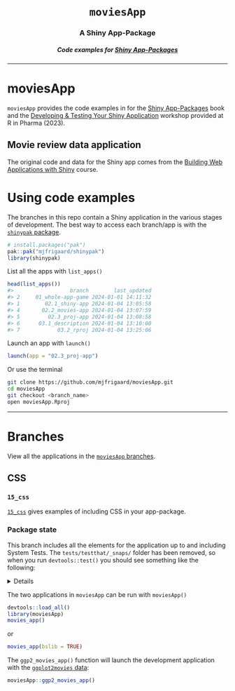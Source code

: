 <h1 align="center"> <code>moviesApp</code> </h1>
<h3 align="center"> A Shiny App-Package </h3>
<h5 align="center"> Code examples for <a href="https://mjfrigaard.github.io/shinyap/"> Shiny App-Packages </a> </h5>

<hr>

# moviesApp

`moviesApp` provides the code examples in for the [Shiny App-Packages](https://mjfrigaard.github.io/shinyap/) book and the [Developing & Testing Your Shiny Application](https://mjfrigaard.github.io/dev-test-shiny/) workshop provided at R in Pharma (2023).

## Movie review data application

The original code and data for the Shiny app comes from the [Building Web Applications with Shiny](https://rstudio-education.github.io/shiny-course/) course.

# Using code examples

The branches in this repo contain a Shiny application in the various stages of development. The best way to access each branch/app is with the [`shinypak` package](https://mjfrigaard.github.io/shinypak/). 

```r
# install.packages("pak")
pak::pak("mjfrigaard/shinypak")
library(shinypak)
```

List all the apps with `list_apps()`


```r
head(list_apps())
#>                  branch        last_updated
#> 2     01_whole-app-game 2024-01-01 14:11:32
#> 1        02.1_shiny-app 2024-01-04 13:05:58
#> 4       02.2_movies-app 2024-01-04 13:07:59
#> 5         02.3_proj-app 2024-01-04 13:08:58
#> 6      03.1_description 2024-01-04 13:10:00
#> 7            03.2_rproj 2024-01-04 13:25:06
```

Launch an app with `launch()`

```r
launch(app = "02.3_proj-app")
```

Or use the terminal

``` bash
git clone https://github.com/mjfrigaard/moviesApp.git
cd moviesApp
git checkout <branch_name>
open moviesApp.Rproj
```

------------------------------------------------------------------------

# Branches

View all the applications in the [`moviesApp` branches](https://github.com/mjfrigaard/moviesApp/branches/all).

## CSS 

### `15_css`

[`15_css`](https://github.com/mjfrigaard/moviesApp/tree/15_css) gives examples of including CSS in your app-package.

### Package state 

This branch includes all the elements for the application up to and including System Tests. The `tests/testthat/_snaps/` folder has been removed, so when you run `devtools::test()` you should see something like the following: 

<details tests>

``` bash
ℹ Testing moviesApp
Loading required package: shiny
✔ | F W  S  OK | Context
✔ |   4      2 | app-feature-01 [11.2s]
──────────────────────────────
Warning (test-app-feature-01.R:20:17): Scenario A: Change dropdown values for plotting
             Given the movie review application is loaded
             When I choose the variable [critics_score] for the x-axis
             And I choose the variable [imdb_num_votes] for the y-axis
             And I choose the variable [genre] for the color: Then the scatter plot should show [critics_score] on the x-axis
             And the scatter plot should show [imdb_num_votes] on the y-axis
             And the points on the scatter plot should be colored by [genre]
Adding new file snapshot: 'tests/testthat/_snaps/feature-01-senario-a-001_.png'

Warning (test-app-feature-01.R:20:17): Scenario A: Change dropdown values for plotting
             Given the movie review application is loaded
             When I choose the variable [critics_score] for the x-axis
             And I choose the variable [imdb_num_votes] for the y-axis
             And I choose the variable [genre] for the color: Then the scatter plot should show [critics_score] on the x-axis
             And the scatter plot should show [imdb_num_votes] on the y-axis
             And the points on the scatter plot should be colored by [genre]
Adding new file snapshot: 'tests/testthat/_snaps/feature-01-senario-a-001.json'

Warning (test-app-feature-01.R:37:17): Scenario B: Change dropdown values for plotting
              Given the movie review application is loaded
              When I choose the size of the points to be [3]
              And I choose the opacity of the points to be [0.7]
              And I enter '[New plot title]' for the plot title: Then the size of the points on the scatter plot should be [3]
              And the opacity of the points on the scatter plot should be [0.7]
              And the title of the plot should be '[New plot title]'
Adding new file snapshot: 'tests/testthat/_snaps/feature-01-senario-b-001_.png'

Warning (test-app-feature-01.R:37:17): Scenario B: Change dropdown values for plotting
              Given the movie review application is loaded
              When I choose the size of the points to be [3]
              And I choose the opacity of the points to be [0.7]
              And I enter '[New plot title]' for the plot title: Then the size of the points on the scatter plot should be [3]
              And the opacity of the points on the scatter plot should be [0.7]
              And the title of the plot should be '[New plot title]'
Adding new file snapshot: 'tests/testthat/_snaps/feature-01-senario-b-001.json'
──────────────────────────────
⠏ |          0 | ggp2_app-feature-01
INFO [2024-03-15 11:02:16] [ START ggp2movies-feat-01 = update x, y, z, missing]
⠋ |   1      0 | ggp2_app-feature-01
INFO [2024-03-15 11:02:29] [ END ggp2movies-feat-01 = update x, y, z, missing]
✔ |   2      1 | ggp2_app-feature-01 [13.4s]
──────────────────────────────
Warning (test-ggp2_app-feature-01.R:28:7): Scenario: Change dropdown values for plotting
        Given the movie review application is loaded
        When I choose the variable ['Length'] for the x-axis
        And I choose the variable ['Rating'] for the y-axis
        And I choose the variable ['Genre'] for the color
        And I click the ['Remove missing'] checkbox: Then the scatter plot should show ['Length'] on the x-axis
        And the scatter plot should show ['Rating'] on the y-axis
        And the points on the scatter plot should be colored by ['Genre']
        And the missing values should be removed from the plot
Adding new file snapshot: 'tests/testthat/_snaps/ggp2movies_app-feature-01-001_.png'

Warning (test-ggp2_app-feature-01.R:28:7): Scenario: Change dropdown values for plotting
        Given the movie review application is loaded
        When I choose the variable ['Length'] for the x-axis
        And I choose the variable ['Rating'] for the y-axis
        And I choose the variable ['Genre'] for the color
        And I click the ['Remove missing'] checkbox: Then the scatter plot should show ['Length'] on the x-axis
        And the scatter plot should show ['Rating'] on the y-axis
        And the points on the scatter plot should be colored by ['Genre']
        And the missing values should be removed from the plot
Adding new file snapshot: 'tests/testthat/_snaps/ggp2movies_app-feature-01-001.json'
──────────────────────────────
⠏ |          0 | mod_scatter_display
INFO [2024-03-15 11:02:30] [ START display = selected_vars initial values]

INFO [2024-03-15 11:02:30] [ END display = selected_vars initial values]

INFO [2024-03-15 11:02:30] [ START display = scatterplot[['alt']] = 'Plot object']
⠙ |          2 | mod_scatter_display
INFO [2024-03-15 11:02:30] [ END display = scatterplot[['alt']] = 'Plot object']

INFO [2024-03-15 11:02:30] [ START display = inputs() creates ggplot2 object]

INFO [2024-03-15 11:02:30] [ END display = inputs() creates ggplot2 object]
✔ |          3 | mod_scatter_display
⠏ |          0 | mod_var_input
INFO [2024-03-15 11:02:30] [ START var_inputs = initial returned()]

INFO [2024-03-15 11:02:30] [ END var_inputs = initial returned()]

INFO [2024-03-15 11:02:30] [ START var_inputs = updated returned()]

INFO [2024-03-15 11:02:30] [ END var_inputs = updated returned()]
✔ |          2 | mod_var_input
⠏ |          0 | scatter_plot 
INFO [2024-03-15 11:02:30] [ START fixture = tidy_ggp2_movies.rds]

INFO [2024-03-15 11:02:30] [ START fixture = tidy_ggp2_movies.rds]

INFO [2024-03-15 11:02:30] [ START data = movies.rda]

INFO [2024-03-15 11:02:30] [ END data = movies.rda]
✔ |          2 | scatter_plot
✔ |   2      1 | shinytest2 [6.2s]
──────────────────────────────
Warning (test-shinytest2.R:11:3): {shinytest2} recording: feature-01
Adding new file snapshot: 'tests/testthat/_snaps/feature-01-001_.png'

Warning (test-shinytest2.R:11:3): {shinytest2} recording: feature-01
Adding new file snapshot: 'tests/testthat/_snaps/feature-01-001.json'
──────────────────────────────

══ Results ═══════════════════
Duration: 31.9 s

[ FAIL 0 | WARN 8 | SKIP 0 | PASS 11 ]

You rock!
```

</details>

The two applications in `moviesApp` can be run with `moviesApp()`

``` r
devtools::load_all()
library(moviesApp)
movies_app()
```

or 

``` r
movies_app(bslib = TRUE)
```


The `ggp2_movies_app()` function will launch the development application with the [`ggplot2movies` data](https://cran.r-project.org/web/packages/ggplot2movies/index.html):

``` r
moviesApp::ggp2_movies_app()
```